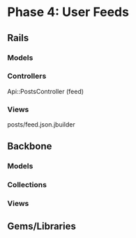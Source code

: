 # Phase 4: User Feeds

## Rails
### Models

### Controllers
Api::PostsController (feed)

### Views
posts/feed.json.jbuilder

## Backbone
### Models

### Collections

### Views
<!-- * FeedShow (composite view, contains PostsIndex subview) -->

## Gems/Libraries
